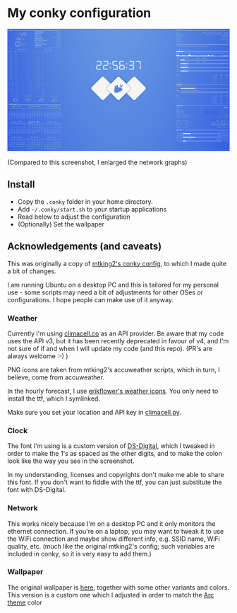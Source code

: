 # My conky configuration

![screenshot](screenshot.png)

(Compared to this screenshot, I enlarged the network graphs)

## Install

* Copy the `.conky` folder in your home directory.
* Add `~/.conky/start.sh` to your startup applications
* Read below to adjust the configuration
* (Optionally) Set the wallpaper

## Acknowledgements (and caveats)

This was originally a copy of [mtking2's conky config](https://github.com/mtking2/conky-config), to which I made quite a bit of changes.

I am running Ubuntu on a desktop PC and this is tailored for my personal use - some scripts may need a bit of adjustments for other OSes or configurations. I hope people can make use of it anyway.

### Weather

Currently I'm using [climacell.co](https://climacell.co) as an API provider. Be aware that my code uses the API v3, but it has been recently deprecated in favour of v4, and I'm not sure of if and when I will update my code (and this repo). (PR's are always welcome :-) )

PNG icons are taken from mtking2's accuweather scripts, which in turn, I believe, come from accuweather.

In the hourly forecast, I use [erikflower's weather icons](https://github.com/erikflowers/weather-icons/). You only need to install the ttf, which I symlinked.

Make sure you set your location and API key in [climacell.py](https://github.com/renyhp/conky-config/blob/main/.conky/climacell/climacell.py#L83-L85).

### Clock

The font I'm using is a custom version of [DS-Digital](https://www.dafont.com/ds-digital.font), which I tweaked in order to make the 1's as spaced as the other digits, and to make the colon look like the way you see in the screenshot.

In my understanding, licenses and copyrights don't make me able to share this font. If you don't want to fiddle with the ttf, you can just substitute the font with DS-Digital.

### Network

This works nicely because I'm on a desktop PC and it only monitors the ethernet connection. If you're on a laptop, you may want to tweak it to use the WiFi connection and maybe show different info, e.g. SSID name, WiFi quality, etc. (much like the original mtking2's config; such variables are included in conky, so it is very easy to add them.)

### Wallpaper

The original wallpaper is [here](https://www.xfce-look.org/c/1341338), together with some other variants and colors. This version is a custom one which I adjusted in order to match the [Arc theme](https://github.com/jnsh/arc-theme) color
